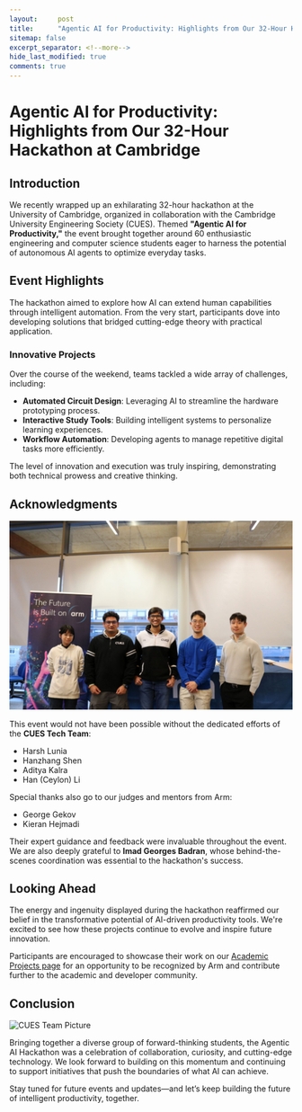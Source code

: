 ```yaml
---
layout:     post
title:      "Agentic AI for Productivity: Highlights from Our 32-Hour Hackathon at Cambridge"
sitemap: false
excerpt_separator: <!--more-->
hide_last_modified: true
comments: true
---
```


# Agentic AI for Productivity: Highlights from Our 32-Hour Hackathon at Cambridge

## Introduction

We recently wrapped up an exhilarating 32-hour hackathon at the University of Cambridge, organized in collaboration with the Cambridge University Engineering Society (CUES). Themed **"Agentic AI for Productivity,"** the event brought together around 60 enthusiastic engineering and computer science students eager to harness the potential of autonomous AI agents to optimize everyday tasks.

<!--more-->

## Event Highlights

The hackathon aimed to explore how AI can extend human capabilities through intelligent automation. From the very start, participants dove into developing solutions that bridged cutting-edge theory with practical application.

### Innovative Projects

Over the course of the weekend, teams tackled a wide array of challenges, including:

* **Automated Circuit Design**: Leveraging AI to streamline the hardware prototyping process.
* **Interactive Study Tools**: Building intelligent systems to personalize learning experiences.
* **Workflow Automation**: Developing agents to manage repetitive digital tasks more efficiently.

The level of innovation and execution was truly inspiring, demonstrating both technical prowess and creative thinking.

## Acknowledgments

![CUES Tech Team](../images/cues-hackathon1.png)

This event would not have been possible without the dedicated efforts of the **CUES Tech Team**:

* Harsh Lunia
* Hanzhang Shen
* Aditya Kalra
* Han (Ceylon) Li

Special thanks also go to our judges and mentors from Arm:

* George Gekov
* Kieran Hejmadi

Their expert guidance and feedback were invaluable throughout the event. We are also deeply grateful to **Imad Georges Badran**, whose behind-the-scenes coordination was essential to the hackathon's success.

## Looking Ahead

The energy and ingenuity displayed during the hackathon reaffirmed our belief in the transformative potential of AI-driven productivity tools. We're excited to see how these projects continue to evolve and inspire future innovation.

Participants are encouraged to showcase their work on our [Academic Projects page](https://github.com/arm-university/Arm-Developer-Labs) for an opportunity to be recognized by Arm and contribute further to the academic and developer community.

## Conclusion

![CUES Team Picture](../images/cues-hackathon2.png)

Bringing together a diverse group of forward-thinking students, the Agentic AI Hackathon was a celebration of collaboration, curiosity, and cutting-edge technology. We look forward to building on this momentum and continuing to support initiatives that push the boundaries of what AI can achieve.

Stay tuned for future events and updates—and let’s keep building the future of intelligent productivity, together.
